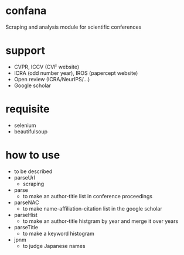 # confana
Scraping and analysis module for scientific conferences

# support
- CVPR, ICCV (CVF website)
- ICRA (odd number year), IROS (papercept website)
- Open review (ICRA/NeurIPS/...)
- Google scholar

# requisite
- selenium
- beautifulsoup

# how to use
- to be described
- parseUrl
  - scraping
- parse
  - to make an author-title list in conference proceedings
- parseNAC
  - to make name-affiliation-citation list in the google scholar
- parseHist
  - to make an author-title histgram by year and merge it over years
- parseTitle
  - to make a keyword histogram
- jpnm
  - to judge Japanese names

